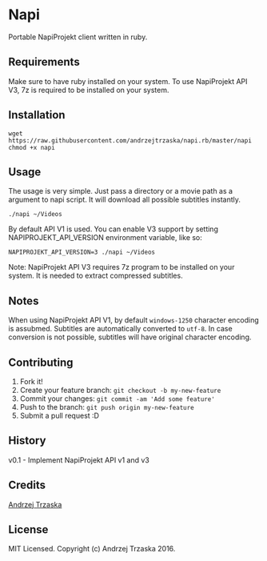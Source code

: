 # Napi

Portable NapiProjekt client written in ruby.

## Requirements

Make sure to have ruby installed on your system.
To use NapiProjekt API V3, 7z is required to be installed on your system.

## Installation

    wget https://raw.githubusercontent.com/andrzejtrzaska/napi.rb/master/napi
    chmod +x napi

## Usage

The usage is very simple. Just pass a directory or a movie path as a argument to napi script. It will download all possible subtitles instantly.

    ./napi ~/Videos

By default API V1 is used.
You can enable V3 support by setting NAPIPROJEKT_API_VERSION environment variable, like so:

    NAPIPROJEKT_API_VERSION=3 ./napi ~/Videos

Note: NapiProjekt API V3 requires 7z program to be installed on your system. It is needed to extract compressed subtitles.


## Notes

When using NapiProjekt API V1, by default ```windows-1250``` character encoding is assubmed. Subtitles are automatically converted to ```utf-8```.
In case conversion is not possible, subtitles will have original character encoding.

## Contributing

1. Fork it!
2. Create your feature branch: `git checkout -b my-new-feature`
3. Commit your changes: `git commit -am 'Add some feature'`
4. Push to the branch: `git push origin my-new-feature`
5. Submit a pull request :D

## History

v0.1 - Implement NapiProjekt API v1 and v3

## Credits

[Andrzej Trzaska](https://github.com/andrzejtrzaska)

## License

MIT Licensed. Copyright (c) Andrzej Trzaska 2016.
